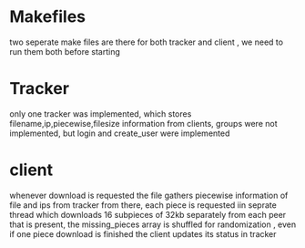 # Makefiles
two seperate make files are there for both tracker and client , we need to run them both before starting

# Tracker
only one tracker was implemented, which stores filename,ip,piecewise,filesize  information from clients, groups were not implemented,
but login and create_user were implemented

# client

whenever download is requested the file gathers piecewise information of file and ips from tracker from there, each piece is requested iin 
seprate thread which downloads 16 subpieces of 32kb separately from each peer that is present, the missing_pieces array is shuffled for
randomization , even if one piece download is finished the client updates its status in tracker 
